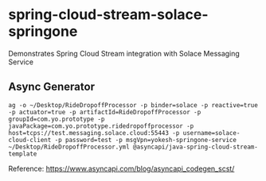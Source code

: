 # spring-cloud-stream-solace-springone
 Demonstrates Spring Cloud Stream integration with Solace Messaging Service
## Async Generator
```shell script
ag -o ~/Desktop/RideDropoffProcessor -p binder=solace -p reactive=true -p actuator=true -p artifactId=RideDropoffProcessor -p groupId=com.yo.prototype -p javaPackage=com.yo.prototype.ridedropoffprocessor -p host=tcps://test.messaging.solace.cloud:55443 -p username=solace-cloud-client -p password=test -p msgVpn=yokesh-springone-service ~/Desktop/RideDropoffProcessor.yml @asyncapi/java-spring-cloud-stream-template
```

Reference: https://www.asyncapi.com/blog/asyncapi_codegen_scst/
